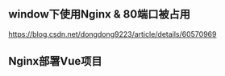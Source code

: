 ## window下使用Nginx & 80端口被占用
https://blog.csdn.net/dongdong9223/article/details/60570969

## Nginx部署Vue项目